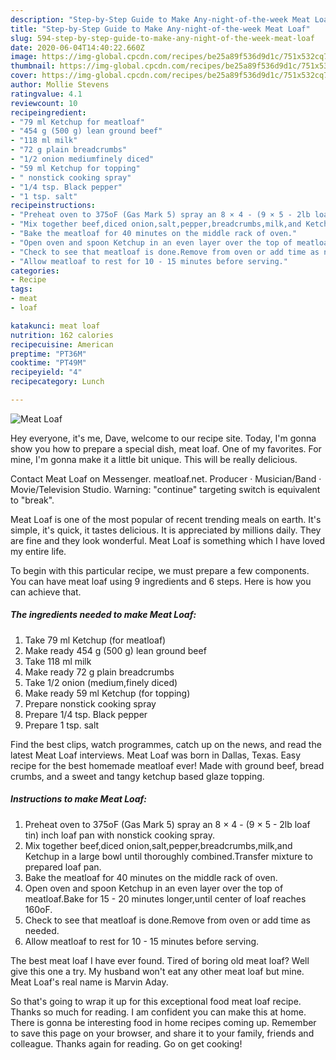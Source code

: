 ```yaml
---
description: "Step-by-Step Guide to Make Any-night-of-the-week Meat Loaf"
title: "Step-by-Step Guide to Make Any-night-of-the-week Meat Loaf"
slug: 594-step-by-step-guide-to-make-any-night-of-the-week-meat-loaf
date: 2020-06-04T14:40:22.660Z
image: https://img-global.cpcdn.com/recipes/be25a89f536d9d1c/751x532cq70/meat-loaf-recipe-main-photo.jpg
thumbnail: https://img-global.cpcdn.com/recipes/be25a89f536d9d1c/751x532cq70/meat-loaf-recipe-main-photo.jpg
cover: https://img-global.cpcdn.com/recipes/be25a89f536d9d1c/751x532cq70/meat-loaf-recipe-main-photo.jpg
author: Mollie Stevens
ratingvalue: 4.1
reviewcount: 10
recipeingredient:
- "79 ml Ketchup for meatloaf"
- "454 g (500 g) lean ground beef"
- "118 ml milk"
- "72 g plain breadcrumbs"
- "1/2 onion mediumfinely diced"
- "59 ml Ketchup for topping"
- " nonstick cooking spray"
- "1/4 tsp. Black pepper"
- "1 tsp. salt"
recipeinstructions:
- "Preheat oven to 375oF (Gas Mark 5) spray an 8 × 4 - (9 × 5 - 2lb loaf tin) inch loaf pan with nonstick cooking spray."
- "Mix together beef,diced onion,salt,pepper,breadcrumbs,milk,and Ketchup in a large bowl until thoroughly combined.Transfer mixture to prepared loaf pan."
- "Bake the meatloaf for 40 minutes on the middle rack of oven."
- "Open oven and spoon Ketchup in an even layer over the top of meatloaf.Bake for 15 - 20 minutes longer,until center of loaf reaches 160oF."
- "Check to see that meatloaf is done.Remove from oven or add time as needed."
- "Allow meatloaf to rest for 10 - 15 minutes before serving."
categories:
- Recipe
tags:
- meat
- loaf

katakunci: meat loaf 
nutrition: 162 calories
recipecuisine: American
preptime: "PT36M"
cooktime: "PT49M"
recipeyield: "4"
recipecategory: Lunch

---
```



![Meat Loaf](https://img-global.cpcdn.com/recipes/be25a89f536d9d1c/751x532cq70/meat-loaf-recipe-main-photo.jpg)

Hey everyone, it's me, Dave, welcome to our recipe site. Today, I'm gonna show you how to prepare a special dish, meat loaf. One of my favorites. For mine, I'm gonna make it a little bit unique. This will be really delicious.

Contact Meat Loaf on Messenger. meatloaf.net. Producer · Musician/Band · Movie/Television Studio. Warning: &#34;continue&#34; targeting switch is equivalent to &#34;break&#34;.

Meat Loaf is one of the most popular of recent trending meals on earth. It's simple, it's quick, it tastes delicious. It is appreciated by millions daily. They are fine and they look wonderful. Meat Loaf is something which I have loved my entire life.


To begin with this particular recipe, we must prepare a few components. You can have meat loaf using 9 ingredients and 6 steps. Here is how you can achieve that.

<!--inarticleads1-->

##### The ingredients needed to make Meat Loaf:

1. Take 79 ml Ketchup (for meatloaf)
1. Make ready 454 g (500 g) lean ground beef
1. Take 118 ml milk
1. Make ready 72 g plain breadcrumbs
1. Take 1/2 onion (medium,finely diced)
1. Make ready 59 ml Ketchup (for topping)
1. Prepare  nonstick cooking spray
1. Prepare 1/4 tsp. Black pepper
1. Prepare 1 tsp. salt


Find the best clips, watch programmes, catch up on the news, and read the latest Meat Loaf interviews. Meat Loaf was born in Dallas, Texas. Easy recipe for the best homemade meatloaf ever! Made with ground beef, bread crumbs, and a sweet and tangy ketchup based glaze topping. 

<!--inarticleads2-->

##### Instructions to make Meat Loaf:

1. Preheat oven to 375oF (Gas Mark 5) spray an 8 × 4 - (9 × 5 - 2lb loaf tin) inch loaf pan with nonstick cooking spray.
1. Mix together beef,diced onion,salt,pepper,breadcrumbs,milk,and Ketchup in a large bowl until thoroughly combined.Transfer mixture to prepared loaf pan.
1. Bake the meatloaf for 40 minutes on the middle rack of oven.
1. Open oven and spoon Ketchup in an even layer over the top of meatloaf.Bake for 15 - 20 minutes longer,until center of loaf reaches 160oF.
1. Check to see that meatloaf is done.Remove from oven or add time as needed.
1. Allow meatloaf to rest for 10 - 15 minutes before serving.


The best meat loaf I have ever found. Tired of boring old meat loaf? Well give this one a try. My husband won&#39;t eat any other meat loaf but mine. Meat Loaf&#39;s real name is Marvin Aday. 

So that's going to wrap it up for this exceptional food meat loaf recipe. Thanks so much for reading. I am confident you can make this at home. There is gonna be interesting food in home recipes coming up. Remember to save this page on your browser, and share it to your family, friends and colleague. Thanks again for reading. Go on get cooking!
